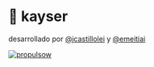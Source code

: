# 👙 kayser
desarrollado por [@jcastillolei](https://www.github.com/jcastillolei) y [@emeitiai](https://www.github.com/emeitiai)


[![propulsow](https://i.ibb.co/x1D9KyR/color-transparente-1.png)](https://propulso.cl/)
